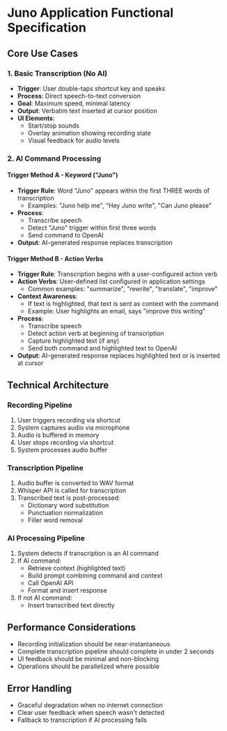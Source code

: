 # Juno Application Functional Specification

## Core Use Cases

### 1. Basic Transcription (No AI)
- **Trigger**: User double-taps shortcut key and speaks
- **Process**: Direct speech-to-text conversion 
- **Goal**: Maximum speed, minimal latency
- **Output**: Verbatim text inserted at cursor position
- **UI Elements**: 
  - Start/stop sounds
  - Overlay animation showing recording state
  - Visual feedback for audio levels

### 2. AI Command Processing

#### Trigger Method A - Keyword ("Juno")
- **Trigger Rule**: Word "Juno" appears within the first THREE words of transcription
  - Examples: "Juno help me", "Hey Juno write", "Can Juno please"
- **Process**: 
  - Transcribe speech
  - Detect "Juno" trigger within first three words
  - Send command to OpenAI
- **Output**: AI-generated response replaces transcription

#### Trigger Method B - Action Verbs
- **Trigger Rule**: Transcription begins with a user-configured action verb
- **Action Verbs**: User-defined list configured in application settings
  - Common examples: "summarize", "rewrite", "translate", "improve"
- **Context Awareness**: 
  - If text is highlighted, that text is sent as context with the command
  - Example: User highlights an email, says "improve this writing"
- **Process**:
  - Transcribe speech
  - Detect action verb at beginning of transcription
  - Capture highlighted text (if any)
  - Send both command and highlighted text to OpenAI
- **Output**: AI-generated response replaces highlighted text or is inserted at cursor

## Technical Architecture

### Recording Pipeline
1. User triggers recording via shortcut
2. System captures audio via microphone
3. Audio is buffered in memory
4. User stops recording via shortcut
5. System processes audio buffer

### Transcription Pipeline
1. Audio buffer is converted to WAV format
2. Whisper API is called for transcription
3. Transcribed text is post-processed:
   - Dictionary word substitution
   - Punctuation normalization
   - Filler word removal

### AI Processing Pipeline
1. System detects if transcription is an AI command
2. If AI command:
   - Retrieve context (highlighted text)
   - Build prompt combining command and context
   - Call OpenAI API
   - Format and insert response
3. If not AI command:
   - Insert transcribed text directly

## Performance Considerations

- Recording initialization should be near-instantaneous
- Complete transcription pipeline should complete in under 2 seconds
- UI feedback should be minimal and non-blocking
- Operations should be parallelized where possible

## Error Handling

- Graceful degradation when no internet connection
- Clear user feedback when speech wasn't detected
- Fallback to transcription if AI processing fails 